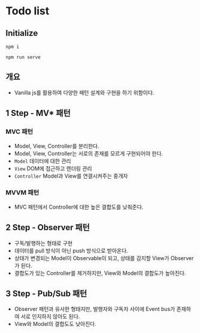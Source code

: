 # Todo list

## Initialize
```
npm i
```

```
npm run serve
```

## 개요
- Vanilla js를 활용하여 다양한 패턴 설계와 구현을 하기 위함이다.

## 1 Step - MV* 패턴
### MVC 패턴
- Model, View, Controller를 분리한다.
- Model, View, Controller는 서로의 존재를 모르게 구현되어야 한다.
- `Model` 데이터에 대한 관리
- `View` DOM에 접근하고 렌더링 관리
- `Controller` Model과 View를 연결시켜주는 중개자

### MVVM 패턴
- MVC 패턴에서 Controller에 대한 높은 결합도를 낮춰준다.

## 2 Step - Observer 패턴
- 구독/발행하는 형태로 구현
- 데이터를 pull 방식이 아닌 push 방식으로 받아온다.
- 상태가 변경되는 Model이 Observable이 되고, 상태를 감지할 View가 Observer가 된다.
- 결합도가 있는 Controller를 제거하지만, View와 Model의 결합도가 높아진다.

## 3 Step - Pub/Sub 패턴
- Observer 패턴과 유사한 형태지만, 발행자와 구독자 사이에 Event bus가 존재하여 서로 인지하지 않아도 된다.
- View와 Model의 결합도도 낮아진다.